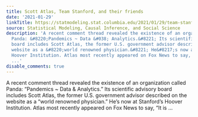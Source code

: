 ```yaml
---
title: Scott Atlas, Team Stanford, and their friends
date: '2021-01-29'
linkTitle: https://statmodeling.stat.columbia.edu/2021/01/29/team-stanford/
source: Statistical Modeling, Causal Inference, and Social Science
description: 'A recent comment thread revealed the existence of an organization called
  Panda: &#8220;Pandemics ~ Data &#038; Analytics.&#8221; Its scientific advisory
  board includes Scott Atlas, the former U.S. government advisor described on the
  website as a &#8220;world renowned physician.&#8221; He&#8217;s now at Stanford&#8217;s
  Hoover Institution. Atlas most recently appeared on Fox News to say, &#8220;It is
  ...'
disable_comments: true
---
```

A recent comment thread revealed the existence of an organization called Panda: &#8220;Pandemics ~ Data &#038; Analytics.&#8221; Its scientific advisory board includes Scott Atlas, the former U.S. government advisor described on the website as a &#8220;world renowned physician.&#8221; He&#8217;s now at Stanford&#8217;s Hoover Institution. Atlas most recently appeared on Fox News to say, &#8220;It is ...